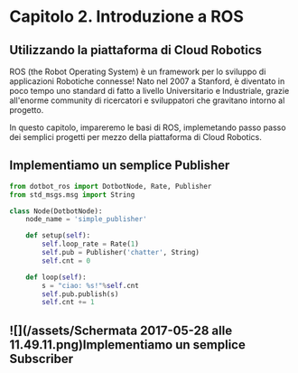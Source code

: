 # Capitolo 2. Introduzione a ROS

## Utilizzando la piattaforma di Cloud Robotics

ROS \(the Robot Operating System\) è un framework per lo sviluppo di applicazioni Robotiche connesse! Nato nel 2007 a Stanford, è diventato in poco tempo uno standard di fatto a livello Universitario e Industriale, grazie all'enorme community di ricercatori e sviluppatori che gravitano intorno al progetto.

In questo capitolo, impareremo le basi di ROS, implemetando passo passo dei semplici progetti per mezzo della piattaforma di Cloud Robotics.

## Implementiamo un semplice Publisher

```py
from dotbot_ros import DotbotNode, Rate, Publisher
from std_msgs.msg import String

class Node(DotbotNode):
    node_name = 'simple_publisher'

    def setup(self):
        self.loop_rate = Rate(1)
        self.pub = Publisher('chatter', String)
        self.cnt = 0

    def loop(self):
        s = "ciao: %s!"%self.cnt
        self.pub.publish(s)
        self.cnt += 1
```

## ![](/assets/Schermata 2017-05-28 alle 11.49.11.png)Implementiamo un semplice Subscriber

## 



